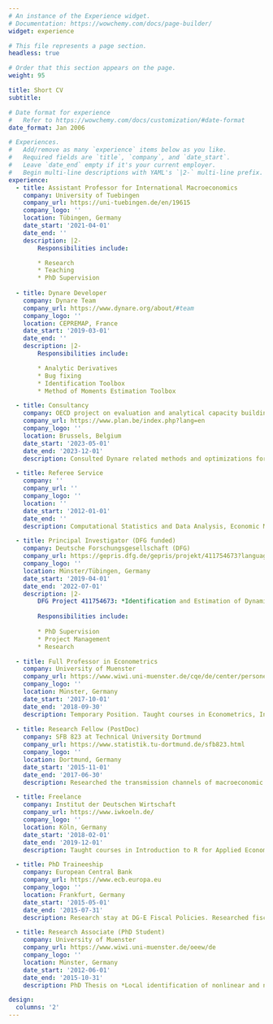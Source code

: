 ```yaml
---
# An instance of the Experience widget.
# Documentation: https://wowchemy.com/docs/page-builder/
widget: experience

# This file represents a page section.
headless: true

# Order that this section appears on the page.
weight: 95

title: Short CV
subtitle:

# Date format for experience
#   Refer to https://wowchemy.com/docs/customization/#date-format
date_format: Jan 2006

# Experiences.
#   Add/remove as many `experience` items below as you like.
#   Required fields are `title`, `company`, and `date_start`.
#   Leave `date_end` empty if it's your current employer.
#   Begin multi-line descriptions with YAML's `|2-` multi-line prefix.
experience:
  - title: Assistant Professor for International Macroeconomics
    company: University of Tuebingen
    company_url: https://uni-tuebingen.de/en/19615
    company_logo: ''
    location: Tübingen, Germany
    date_start: '2021-04-01'
    date_end: ''
    description: |2-
        Responsibilities include:

        * Research
        * Teaching
        * PhD Supervision
  
  - title: Dynare Developer
    company: Dynare Team
    company_url: https://www.dynare.org/about/#team
    company_logo: ''
    location: CEPREMAP, France
    date_start: '2019-03-01'
    date_end: ''
    description: |2-
        Responsibilities include:

        * Analytic Derivatives
        * Bug fixing
        * Identification Toolbox
        * Method of Moments Estimation Toolbox

  - title: Consultancy
    company: OECD project on evaluation and analytical capacity building of the Federal Planning Bureau
    company_url: https://www.plan.be/index.php?lang=en
    company_logo: ''
    location: Brussels, Belgium
    date_start: '2023-05-01'
    date_end: '2023-12-01'
    description: Consulted Dynare related methods and optimizations for DynEMItE model.

  - title: Referee Service
    company: ''
    company_url: ''
    company_logo: ''
    location: ''
    date_start: '2012-01-01'
    date_end: ''
    description: Computational Statistics and Data Analysis, Economic Modelling, Journal of Econometrics, Journal of Economic Dynamics and Control, Junior Management Science, National Science Centre Poland, The B.E. Journal of Macroeconomics

  - title: Principal Investigator (DFG funded)
    company: Deutsche Forschungsgesellschaft (DFG)
    company_url: https://gepris.dfg.de/gepris/projekt/411754673?language=en
    company_logo: ''
    location: Münster/Tübingen, Germany
    date_start: '2019-04-01'
    date_end: '2022-07-01'
    description: |2-
        DFG Project 411754673: *Identification and Estimation of Dynamic Stochastic General Equilibrium Models: Skewness Matters*
        
        Responsibilities include:
 
        * PhD Supervision
        * Project Management
        * Research

  - title: Full Professor in Econometrics
    company: University of Muenster
    company_url: https://www.wiwi.uni-muenster.de/cqe/de/center/personen/willi-mutschler-1
    company_logo: ''
    location: Münster, Germany
    date_start: '2017-10-01'
    date_end: '2018-09-30'
    description: Temporary Position. Taught courses in Econometrics, Introduction to R, Statistics, and Macroeconometrics.
  
  - title: Research Fellow (PostDoc)
    company: SFB 823 at Technical University Dortmund
    company_url: https://www.statistik.tu-dortmund.de/sfb823.html
    company_logo: ''
    location: Dortmund, Germany
    date_start: '2015-11-01'
    date_end: '2017-06-30'
    description: Researched the transmission channels of macroeconomic shocks and economic policy with a focus on time-varying risk premia and rare disaster. Taught courses in Survey Sampling Methods and GMM, Indirect Inference, and Bootstrap.

  - title: Freelance
    company: Institut der Deutschen Wirtschaft
    company_url: https://www.iwkoeln.de/
    company_logo: ''
    location: Köln, Germany
    date_start: '2018-02-01'
    date_end: '2019-12-01'
    description: Taught courses in Introduction to R for Applied Economists.

  - title: PhD Traineeship
    company: European Central Bank
    company_url: https://www.ecb.europa.eu
    company_logo: ''
    location: Frankfurt, Germany
    date_start: '2015-05-01'
    date_end: '2015-07-31'
    description: Research stay at DG-E Fiscal Policies. Researched fiscal policy within the EAGLE model.

  - title: Research Associate (PhD Student)
    company: University of Muenster
    company_url: https://www.wiwi.uni-muenster.de/oeew/de
    company_logo: ''
    location: Münster, Germany
    date_start: '2012-06-01'
    date_end: '2015-10-31'
    description: PhD Thesis on *Local identification of nonlinear and non-Gaussian DSGE models*. Taught courses in DSGE Models, Empirical Methods, Macroeconometrics, Multivariate Time Series Analysis, Introduction to R, and GMM/Indirect Inference/Bootstrap.

design:
  columns: '2'
---
```

